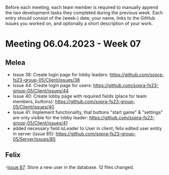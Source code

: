 Before each meeting, each team member is required to manually append the two development tasks they completed during the previous week. Each entry should consist of the (week-) date, your name, links to the GitHub Issues you worked on, and optionally a short description of your work.

# Meeting 06.04.2023 - Week 07
## Melea
- Issue 38: Create login page for lobby leaders: https://github.com/sopra-fs23-group-05/Client/issues/38
- Issue 44: Create login page for users: https://github.com/sopra-fs23-group-05/Client/issues/44
- Issue 40: Create lobby page with required fields (place for team members, buttons): https://github.com/sopra-fs23-group-05/Client/issues/40
- Issue 41: Implement functionality, that buttons "start game" & "settings" are only visible for the lobby leader: https://github.com/sopra-fs23-group-05/Client/issues/41
- added necessary field isLeader to User in client; felix edited user entity in server (issue 85): https://github.com/sopra-fs23-group-05/Server/issues/85
## Felix
-[Issue 87](https://github.com/sopra-fs23-group-05/Server/issues/87): Store a new user in the database. 12 files changed.
